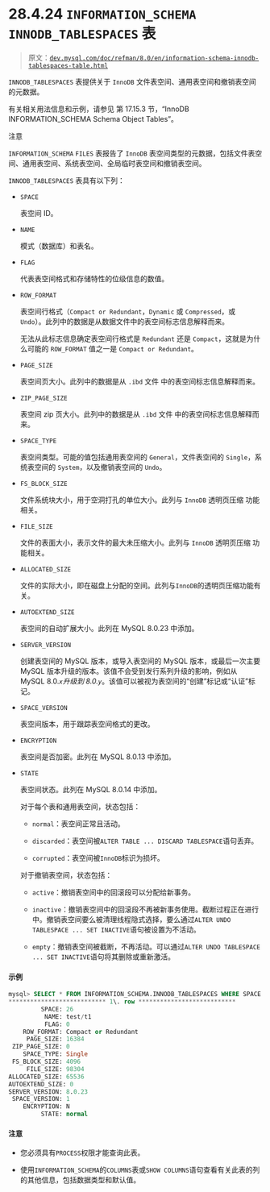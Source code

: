 # 28.4.24 `INFORMATION_SCHEMA INNODB_TABLESPACES` 表

> 原文：[`dev.mysql.com/doc/refman/8.0/en/information-schema-innodb-tablespaces-table.html`](https://dev.mysql.com/doc/refman/8.0/en/information-schema-innodb-tablespaces-table.html)

`INNODB_TABLESPACES` 表提供关于 `InnoDB` 文件表空间、通用表空间和撤销表空间的元数据。

有关相关用法信息和示例，请参见 第 17.15.3 节，“InnoDB INFORMATION_SCHEMA Schema Object Tables”。

注意

`INFORMATION_SCHEMA` `FILES` 表报告了 `InnoDB` 表空间类型的元数据，包括文件表空间、通用表空间、系统表空间、全局临时表空间和撤销表空间。

`INNODB_TABLESPACES` 表具有以下列：

+   `SPACE`

    表空间 ID。

+   `NAME`

    模式（数据库）和表名。

+   `FLAG`

    代表表空间格式和存储特性的位级信息的数值。

+   `ROW_FORMAT`

    表空间行格式（`Compact or Redundant`，`Dynamic` 或 `Compressed`，或 `Undo`）。此列中的数据是从数据文件中的表空间标志信息解释而来。

    无法从此标志信息确定表空间行格式是 `Redundant` 还是 `Compact`，这就是为什么可能的 `ROW_FORMAT` 值之一是 `Compact or Redundant`。

+   `PAGE_SIZE`

    表空间页大小。此列中的数据是从 `.ibd` 文件 中的表空间标志信息解释而来。

+   `ZIP_PAGE_SIZE`

    表空间 zip 页大小。此列中的数据是从 `.ibd` 文件 中的表空间标志信息解释而来。

+   `SPACE_TYPE`

    表空间类型。可能的值包括通用表空间的 `General`，文件表空间的 `Single`，系统表空间的 `System`，以及撤销表空间的 `Undo`。

+   `FS_BLOCK_SIZE`

    文件系统块大小，用于空洞打孔的单位大小。此列与 `InnoDB` 透明页压缩 功能相关。

+   `FILE_SIZE`

    文件的表面大小，表示文件的最大未压缩大小。此列与 `InnoDB` 透明页压缩 功能相关。

+   `ALLOCATED_SIZE`

    文件的实际大小，即在磁盘上分配的空间。此列与`InnoDB`的透明页压缩功能有关。

+   `AUTOEXTEND_SIZE`

    表空间的自动扩展大小。此列在 MySQL 8.0.23 中添加。

+   `SERVER_VERSION`

    创建表空间的 MySQL 版本，或导入表空间的 MySQL 版本，或最后一次主要 MySQL 版本升级的版本。该值不会受到发行系列升级的影响，例如从 MySQL 8.0.*`x`*升级到 8.0.*`y`*。该值可以被视为表空间的“创建”标记或“认证”标记。

+   `SPACE_VERSION`

    表空间版本，用于跟踪表空间格式的更改。

+   `ENCRYPTION`

    表空间是否加密。此列在 MySQL 8.0.13 中添加。

+   `STATE`

    表空间状态。此列在 MySQL 8.0.14 中添加。

    对于每个表和通用表空间，状态包括：

    +   `normal`：表空间正常且活动。

    +   `discarded`：表空间被`ALTER TABLE ... DISCARD TABLESPACE`语句丢弃。

    +   `corrupted`：表空间被`InnoDB`标识为损坏。

    对于撤销表空间，状态包括：

    +   `active`：撤销表空间中的回滚段可以分配给新事务。

    +   `inactive`：撤销表空间中的回滚段不再被新事务使用。截断过程正在进行中。撤销表空间要么被清理线程隐式选择，要么通过`ALTER UNDO TABLESPACE ... SET INACTIVE`语句被设置为不活动。

    +   `empty`：撤销表空间被截断，不再活动。可以通过`ALTER UNDO TABLESPACE ... SET INACTIVE`语句将其删除或重新激活。

#### 示例

```sql
mysql> SELECT * FROM INFORMATION_SCHEMA.INNODB_TABLESPACES WHERE SPACE = 26\G
*************************** 1\. row ***************************
         SPACE: 26
          NAME: test/t1
          FLAG: 0
    ROW_FORMAT: Compact or Redundant
     PAGE_SIZE: 16384
 ZIP_PAGE_SIZE: 0
    SPACE_TYPE: Single
 FS_BLOCK_SIZE: 4096
     FILE_SIZE: 98304
ALLOCATED_SIZE: 65536
AUTOEXTEND_SIZE: 0
SERVER_VERSION: 8.0.23
 SPACE_VERSION: 1
    ENCRYPTION: N
         STATE: normal
```

#### 注意

+   您必须具有`PROCESS`权限才能查询此表。

+   使用`INFORMATION_SCHEMA`的`COLUMNS`表或`SHOW COLUMNS`语句查看有关此表的列的其他信息，包括数据类型和默认值。
